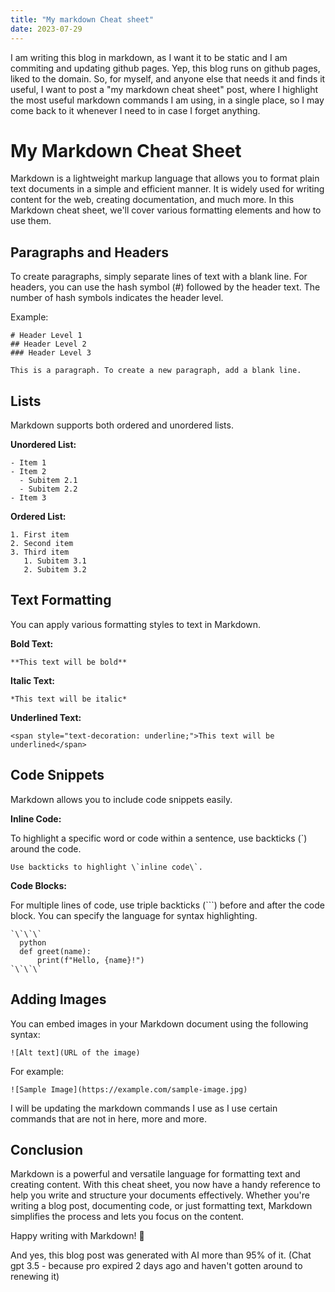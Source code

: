 ```yaml
---
title: "My markdown Cheat sheet"
date: 2023-07-29
---
```



I am writing this blog in markdown, as I want it to be static and I am commiting and updating github pages. Yep, this blog runs on github pages, liked to the domain. So, for myself, and anyone else that needs it and finds it useful, I want to post a "my markdown cheat sheet" post, where I highlight the most useful markdown commands I am using, in a single place, so I may come back to it whenever I need to in case I forget anything.

# My Markdown Cheat Sheet

Markdown is a lightweight markup language that allows you to format plain text documents in a simple and efficient manner. It is widely used for writing content for the web, creating documentation, and much more. In this Markdown cheat sheet, we'll cover various formatting elements and how to use them.

## Paragraphs and Headers

To create paragraphs, simply separate lines of text with a blank line. For headers, you can use the hash symbol (#) followed by the header text. The number of hash symbols indicates the header level.

Example:

```
# Header Level 1
## Header Level 2
### Header Level 3

This is a paragraph. To create a new paragraph, add a blank line.
```

## Lists

Markdown supports both ordered and unordered lists.

**Unordered List:**

```
- Item 1
- Item 2
  - Subitem 2.1
  - Subitem 2.2
- Item 3
```

**Ordered List:**

```
1. First item
2. Second item
3. Third item
   1. Subitem 3.1
   2. Subitem 3.2
```

## Text Formatting

You can apply various formatting styles to text in Markdown.

**Bold Text:**

```
**This text will be bold**
```

**Italic Text:**

```
*This text will be italic*
```

**Underlined Text:**

```
<span style="text-decoration: underline;">This text will be underlined</span>
```

## Code Snippets

Markdown allows you to include code snippets easily.

**Inline Code:**

To highlight a specific word or code within a sentence, use backticks (\`) around the code.

```
Use backticks to highlight \`inline code\`.
```

**Code Blocks:**

For multiple lines of code, use triple backticks (```) before and after the code block. You can specify the language for syntax highlighting.

```
`\`\`\`
  python
  def greet(name):
      print(f"Hello, {name}!")
`\`\`\`
```

## Adding Images

You can embed images in your Markdown document using the following syntax:

```
![Alt text](URL of the image)
```

For example:

```
![Sample Image](https://example.com/sample-image.jpg)
```

I will be updating the markdown commands I use as I use certain commands that are not in here, more and more.

## Conclusion

Markdown is a powerful and versatile language for formatting text and creating content. With this cheat sheet, you now have a handy reference to help you write and structure your documents effectively. Whether you're writing a blog post, documenting code, or just formatting text, Markdown simplifies the process and lets you focus on the content.

Happy writing with Markdown! 🚀

And yes, this blog post was generated with AI more than 95% of it. (Chat gpt 3.5 - because pro expired 2 days ago and haven't gotten around to renewing it)
